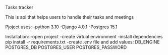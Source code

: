 Tasks tracker

This is api that helps users to handle their tasks and meetings

Pjoject uses: 
    -python 3.10
    -Django 4.0.1
    -Postgres 15.1


Installation: 
    -open project
    -create virtual environment
    -install dependencies pip install -r requirements.txt
    -create .env file and add values: DB_ENGINE
                                        POSTGRES_DB
                                        POSTGRES_USER
                                        POSTGRES_PASSWORD